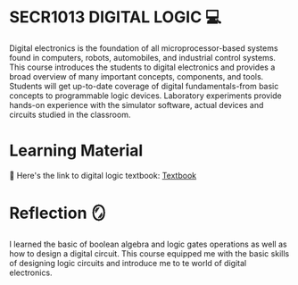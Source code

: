 # SECR1013 DIGITAL LOGIC 💻
Digital electronics is the foundation of all microprocessor-based systems found in computers, robots, automobiles, and industrial control systems. 
This course introduces the students to digital electronics and provides a broad overview of many important concepts, components, and tools. Students will get up-to-date coverage of digital fundamentals-from basic concepts to programmable logic devices. 
Laboratory experiments provide hands-on experience with the simulator software, actual devices and circuits studied in the classroom.

# Learning Material
📖 Here's the link to digital logic textbook: [Textbook](https://github.com/XinYing0905/digital-logic/blob/main/Digital%20Logic%20Textbook.pdf)

# Reflection 🪞
I learned the basic of boolean algebra and logic gates operations as well as how to design a digital circuit. This course equipped me with the basic skills of designing logic circuits and introduce me to te world of digital electronics.

